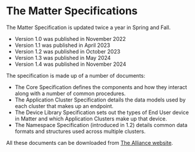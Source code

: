 # The Matter Specifications

The Matter Specification is updated twice a year in Spring and Fall.

- Version 1.0 was published in November 2022
- Version 1.1 was published in April 2023
- Version 1.2 was published in October 2023
- Version 1.3 was published in May 2024
- Version 1.4 was published in November 2024



The specification is made up of a number of documents:

- The Core Specification defines the components and how they interact along with a number of common procedures.
- The Application Cluster Specification details the data models used by each cluster that makes up an endpoint.
- The Device Library Specification sets out the types of End User device in Matter and which Application Clusters make up that device.
- The Namespace Specification (introduced in 1.2) details common data formats and structures used across multiple clusters.

All these documents can be downloaded from [The Alliance website](https://csa-iot.org/developer-resource/specifications-download-request/).
